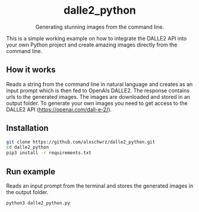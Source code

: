 <h1 align="center">dalle2_python </h1>

<p align="center">
   Generating stunning images from the command line.
</p>

This is a simple working example on how to integrate the DALLE2 API into your own Python project and create amazing images directly from the command line.

## How it works
Reads a string from the command line in natural language and creates as an input prompt which is then fed to OpenAIs DALLE2. The response contains urls to the generated images. The images are downloaded and stored in an output folder.
To generate your own images you need to get access to the DALLE2 API (https://openai.com/dall-e-2/).

## Installation
```bash
git clone https://github.com/alxschwrz/dalle2_python.git
cd dalle2_python
pip3 install -r requirements.txt
```

## Run example
Reads an input prompt from the terminal and stores the generated images in the output folder.
```
python3 dalle2_python.py
```

